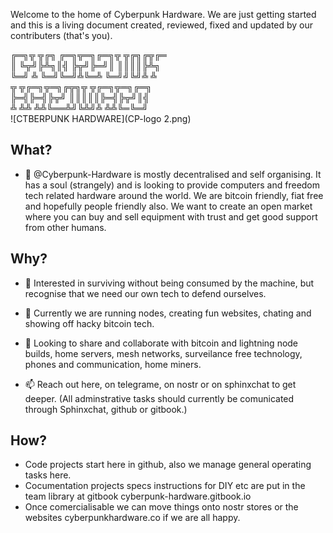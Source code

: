 Welcome to the home of Cyberpunk Hardware. We are just getting started and this is a living document created, reviewed, fixed and updated by our contributers (that's you).

╔═╗╦ ╦╔╗ ╔═╗╦═╗╔═╗╦ ╦╔╗╔╦╔═<br>
║  ╚╦╝╠╩╗║╣ ╠╦╝╠═╝║ ║║║║╠╩╗<br>
╚═╝ ╩ ╚═╝╚═╝╩╚═╩  ╚═╝╝╚╝╩ ╩<br>
╦ ╦╔═╗╦═╗╔╦╗╦ ╦╔═╗╦═╗╔═╗<br>
╠═╣╠═╣╠╦╝ ║║║║║╠═╣╠╦╝║╣<br>
╩ ╩╩ ╩╩╚══╩╝╚╩╝╩ ╩╩╚═╚═╝<br>
![CTBERPUNK HARDWARE](CP-logo 2.png)

## What?
- 👋 @Cyberpunk-Hardware is mostly decentralised and self organising. It has a soul (strangely) and is looking to provide computers and freedom tech related hardware around the world. We are bitcoin friendly, fiat free and hopefully people friendly also. We want to create an open market where you can buy and sell equipment with trust and get good support from other humans. 

## Why?
- 👀 Interested in surviving without being consumed by the machine, but recognise that we need our own tech to defend ourselves.
- 🌱 Currently we are running nodes, creating fun websites, chating and showing off hacky bitcoin tech.
- 💞️ Looking to share and collaborate with bitcoin and lightning node builds, home servers, mesh networks, surveilance free technology, phones and communication, home miners.


- 📫 Reach out here, on telegrame, on nostr or on sphinxchat to get deeper. (All adminstrative tasks should currently be comunicated through Sphinxchat, github or gitbook.)

## How?
- Code projects start here in github, also we manage general operating tasks here. 
- Cocumentation projects specs instructions for DIY etc are put in the team library at gitbook cyberpunk-hardware.gitbook.io 
- Once comercialisable we can move things onto nostr stores or the websites cyberpunkhardware.co if we are all happy. 


<!---
Cyberpunk-Hardware/Cyberpunk-Hardware is a ✨ special ✨ repository because its `README.md` (this file) appears on your GitHub profile.
You can click the Preview link to take a look at your changes.
--->
